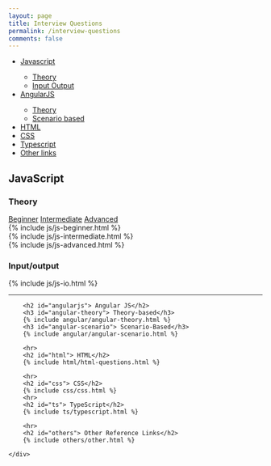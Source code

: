 ```yaml
---
layout: page 
title: Interview Questions 
permalink: /interview-questions 
comments: false
---
```

<div class="row justify-content-between">
    <div class="col-md-4">
        <div class="side-menu sticky-top sticky-top-80 fix-ht">
            <ul class="interview-sticky-menu">
                <li><a href="#js">Javascript</a></li>
                <ul class="interview-sticky-menu">
                    <li><a href="#js-theory">Theory</a></li>
                    <li><a href="#js-io">Input Output</a></li>
                </ul>
                <li><a href="#angularjs">AngularJS</a></li>
                <ul class="interview-sticky-menu">
                    <li><a href="#angular-theory">Theory</a></li>
                    <li><a href="#angular-scenario">Scenario based</a></li>
                </ul>
                <!--<li><a href="#angularjs">Libraries</a></li>
                <ul class="interview-sticky-menu">
                    <li><a href="#angular-theory">RxJS</a></li>
                    <li><a href="#angular-scenario">ngRx</a></li>
                </ul>-->
                <li><a href="#html">HTML</a></li>
                <li><a href="#css">CSS</a></li>
                <li><a href="#ts">Typescript</a></li>
                <li><a href="#others">Other links</a></li>
            </ul>
        </div>
    </div>
    <div class="col-md-8 pr-5">
        <h2 id="js">JavaScript</h2>
        <h3 id="js-theory">Theory</h3>
        <nav>
            <div class="nav nav-tabs" id="nav-tab" role="tablist">
                <a class="nav-item nav-link active" id="nav-home-tab" data-toggle="tab" href="#nav-b" role="tab"
                   aria-controls="nav-b" aria-selected="true">Beginner</a>
                <a class="nav-item nav-link" id="nav-profile-tab" data-toggle="tab" href="#nav-i" role="tab"
                   aria-controls="nav-i" aria-selected="false">Intermediate</a>
                <a class="nav-item nav-link" id="nav-contact-tab" data-toggle="tab" href="#nav-a" role="tab"
                   aria-controls="nav-a" aria-selected="false">Advanced</a>
            </div>
        </nav>
        <div class="tab-content" id="nav-tabContent">
            <div class="tab-pane fade show active" id="nav-b" role="tabpanel" aria-labelledby="nav-home-tab">
                {% include js/js-beginner.html %}
            </div>
            <div class="tab-pane fade" id="nav-i" role="tabpanel" aria-labelledby="nav-profile-tab">
                {% include js/js-intermediate.html %}
            </div>
            <div class="tab-pane fade" id="nav-a" role="tabpanel" aria-labelledby="nav-contact-tab">
                {% include js/js-advanced.html %}
            </div>
        </div>
        <h3 id="js-io"> Input/output </h3>
        {% include js/js-io.html %}
        <hr>

        <h2 id="angularjs"> Angular JS</h2>
        <h3 id="angular-theory"> Theory-based</h3>
        {% include angular/angular-theory.html %}
        <h3 id="angular-scenario"> Scenario-Based</h3>
        {% include angular/angular-scenario.html %}

        <hr>
        <h2 id="html"> HTML</h2>
        {% include html/html-questions.html %}

        <hr>
        <h2 id="css"> CSS</h2>
        {% include css/css.html %}
        <hr>
        <h2 id="ts"> TypeScript</h2>
        {% include ts/typescript.html %}

        <hr>
        <h2 id="others"> Other Reference Links</h2>
        {% include others/other.html %}

    </div>
</div>



